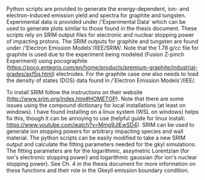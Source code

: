 Python scripts are provided to generate the energy-dependent, ion- and electron-induced emission yield and spectra for graphite and tungsten. Experimental data is provided under /'Experimental Data' which can be used to generate plots similar to those found in the thesis document. These scripts rely on SRIM output files for electronic and nuclear stopping power of impacting protons. The SRIM outputs for graphite and tungsten are found under /'Electron Emission Models'/IIEE/SRIM/. Note that the 1.78 g/cc file for graphite is used due to the experiment being modeled (Fusion Z-pinch Experiment) using pocographite (https://poco.entegris.com/en/home/products/premium-graphite/industrial-grades/axf5q.html) electrodes. For the graphite case one also needs to load the density of states (DOS) data found in /'Electron Emission Models'/IIEE/.

To install SRIM follow the instructions on their website (http://www.srim.org/index.htm#HOMETOP). Note that there are some issues using the compound dictionary for local installations (at least on windows). I have found installing on a linux system (WSL on windows) helps fix this, though it can be annoying to use (helpful guide for linux install: https://www.youtube.com/watch?v=Mmg9JlEwSD4). SRIM can be used to generate ion stopping powers for arbitrary impacting species and wall material. The python scripts can be easily modified to take a new SRIM output and calculate the fitting parameters needed for the gkyl simulations. The fitting parameters are for the logarithmic, assymetric Lorentzian (for ion's electronic stopping power) and logarithmic gaussian (for ion's nuclear stopping power). See Ch. 4 in the thesis document for more information on these functions and their role in the Gkeyll emission boundary condition.
